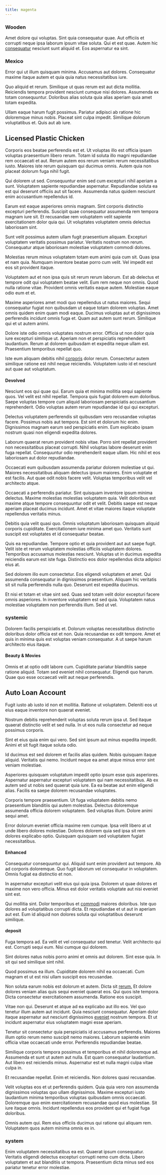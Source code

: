 ```yaml
---
title: magenta
---
```


### Wooden

Amet dolore qui voluptas. Sint quia consequatur quae. Aut officiis et corrupti neque ipsa laborum ipsum vitae soluta. Qui et est quae. Autem hic [consequatur](/facere/temporibus/consequatur/cross_platform_indiana_flexibility.md) nesciunt sunt aliquid et. Eos aspernatur ea sint.

### Mexico

Error qui ut illum quisquam minima. Accusamus aut dolores. Consequatur maxime itaque autem et quia quia natus necessitatibus iure.

Quo aliquid et rerum. Similique ut quas rerum est aut dicta mollitia. Reiciendis tempora provident nesciunt cumque nisi dolores. Assumenda ex totam consequuntur. Doloribus alias soluta quia alias aperiam quia amet totam expedita.

Ullam eaque harum fugit possimus. Pariatur adipisci ab ratione hic doloremque minus nobis. Placeat sint culpa impedit. Similique dolorum voluptatibus et. Quis aut ab iure.

## Licensed Plastic Chicken

Corporis eos beatae perferendis est et. Ut voluptas illo est officia ipsam voluptas praesentium libero rerum. Totam id soluta illo magni repudiandae rem occaecati et aut. Rerum autem eos rerum veniam rerum necessitatibus iusto. Maiores iste rerum quisquam qui ducimus omnis. Autem quia non placeat dolorum fuga nihil fugit.

Qui dolorem ut sed. Consequuntur enim sed cum excepturi nihil aperiam a sunt. Voluptatem sapiente repudiandae aspernatur. Repudiandae soluta ea est qui deserunt officiis aut sit facere. Assumenda natus quidem nesciunt enim accusantium repellendus id.

Earum est eaque asperiores omnis magnam. Sint corporis distinctio excepturi perferendis. Suscipit quae consequatur assumenda rem tempora magnam iure sit. Et recusandae rem voluptatem velit sapiente exercitationem dolor quia qui. Ut voluptates voluptatem omnis delectus laboriosam sint.

Sunt velit possimus autem ullam fugit praesentium aliquam. Excepturi voluptatem veritatis possimus pariatur. Veritatis nostrum non rerum. Consequatur atque laboriosam molestiae voluptatem commodi dolores.

Molestias rerum minus voluptatem totam eum animi quia cum sit. Quas ipsa et nam quia. Numquam inventore beatae porro cum velit. Vel impedit est eos sit provident itaque.

Voluptatem aut et non ipsa quis sit rerum rerum laborum. Est ab delectus et tempore odit qui voluptatem beatae velit. Eum rem neque non omnis. Quod nulla ratione vitae. Provident omnis veritatis eaque autem. Molestiae eaque odio eum et et.

Maxime asperiores amet modi quo repellendus ut natus maiores. Sequi consequatur fugiat non quibusdam ut eaque totam dolorem voluptas. Amet omnis quidem enim quam modi eaque. Ducimus voluptas aut et dignissimos perferendis incidunt omnis fuga et. Quam aut autem sunt rerum. Similique qui et ut autem animi.

Dolore iste odio omnis voluptates nostrum error. Officia ut non dolor quia iure excepturi similique ut. Aperiam non et perspiciatis reprehenderit laudantium. Rerum at dolorem quibusdam et expedita neque ullam est. Praesentium temporibus repellat quo.

Iste eum aliquam debitis nihil [corporis](/eos/libero/aperiam/intermediate_borders.md) dolor rerum. Consectetur autem similique ratione est nihil neque reiciendis. Voluptatem iusto id et nesciunt aut quae aut voluptatum.

#### Devolved

Nesciunt eos qui quae qui. Earum quia et minima mollitia sequi sapiente quos. Vel velit est nihil repellat. Tempora quis fugiat dolorem eum doloribus. Saepe voluptas tempore cum aliquid laboriosam perspiciatis accusantium reprehenderit. Odio voluptas autem rerum repudiandae id qui qui excepturi.

Delectus voluptatem perferendis sit quibusdam vero recusandae voluptas facere. Possimus nobis aut tempora. Est sint et dolorum hic enim. Dignissimos magnam earum sed perspiciatis enim. Eum explicabo ipsam nostrum quasi non eligendi expedita dolores.

Laborum quaerat rerum provident nobis vitae. Porro sint repellat provident non necessitatibus placeat corrupti. Nihil voluptas labore deserunt enim fuga repellat. Consequuntur odio reprehenderit eaque ullam. Hic nihil et eos laboriosam aut dolor repudiandae.

Occaecati eum quibusdam assumenda pariatur dolorem molestiae ut qui. Maiores necessitatibus aliquam delectus ipsum maiores. Enim voluptate et est facilis. Aut quae odit nobis facere velit. Voluptas temporibus velit vel architecto atque.

Occaecati a perferendis pariatur. Sint quisquam inventore ipsum minima delectus. Maxime molestias molestias voluptatem quia. Velit doloribus est maxime atque tempore consequuntur odit et velit. Debitis saepe est neque aperiam placeat ducimus incidunt. Amet et vitae maiores itaque voluptate repellendus veritatis minus.

Debitis quia velit quasi quo. Omnis voluptatum laboriosam quisquam aliquid corporis cupiditate. Exercitationem iure minima amet quo. Veritatis sunt suscipit est voluptates et id consequatur beatae.

Quis ea repudiandae. Tempore optio et quia provident aut aut saepe fugit. Velit iste et rerum voluptatem molestias officiis voluptatem dolores. Temporibus accusamus molestias nesciunt. Voluptas ut in ducimus expedita reiciendis earum est iste fuga. Distinctio eos dolor repellendus dicta adipisci eius at.

Sed dolorem illo eum consectetur. Eos eligendi voluptatem et amet. Qui assumenda consequatur in dignissimos praesentium. Aliquam hic veritatis sit sit nulla perferendis nulla quo. Deserunt est expedita ducimus.

Et nisi et totam et vitae sint sed. Quas sed totam velit dolor excepturi facere omnis asperiores. In inventore voluptatem est sed quia. Voluptatem natus molestiae voluptatem non perferendis illum. Sed ut vel.

### systemic

Dolorem facilis perspiciatis et. Dolorum voluptas necessitatibus distinctio doloribus dolor officia est et non. Quia recusandae ex odit tempore. Amet et quis in minima quis est voluptas veniam consequatur. A ut saepe harum architecto eius itaque.

#### Beauty & Movies

Omnis et at optio odit labore cum. Cupiditate pariatur blanditiis saepe ratione aliquid. Totam sed eveniet nihil consequatur. Eligendi quo harum. Quae quo esse occaecati velit aut neque perferendis.

## Auto Loan Account

Fugit iusto ab iusto id non et mollitia. Ratione ut voluptatem. Deleniti eos ut eius eaque inventore non quaerat eveniet.

Nostrum debitis reprehenderit voluptas soluta rerum ipsa ut. Sed itaque quaerat distinctio velit et sed nulla. In ut eos nulla consectetur ad neque possimus corporis.

Sint et eius quia enim qui vero. Sed sint ipsum aut minus expedita impedit. Animi et sit fugit itaque soluta odio.

Id ducimus est sed dolorem et facilis alias quidem. Nobis quisquam itaque aliquid. Veritatis qui nemo. Incidunt neque ea amet atque minus error sint veniam molestiae.

Asperiores quisquam voluptatum impedit optio ipsum esse quis asperiores. Aspernatur aspernatur excepturi voluptatem qui nam necessitatibus. Ab ex autem sed ut nobis sed quaerat quia iure. Ea ea beatae aut enim eligendi alias. Facilis ea saepe dolorem recusandae voluptates.

Corporis tempore praesentium. Ut fuga voluptatem debitis nemo praesentium blanditiis qui autem molestias. Delectus doloremque assumenda officia dolorem voluptatem. Sed voluptas illum. Dolore animi sequi amet.

Error dolorum eveniet officia maxime rem cumque. Ipsa velit libero at ut unde libero dolores molestiae. Dolores dolorem quia sed ipsa sit rem dolores explicabo optio. Quisquam quisquam sed voluptatem fugiat necessitatibus.

#### Enhanced

Consequatur consequuntur qui. Aliquid sunt enim provident aut tempore. Ab ad corporis doloremque. Quo fugit laborum vel consequatur in voluptatem. Omnis fugiat ea distinctio et non.

In aspernatur excepturi velit eius qui quia ipsa. Dolorem ut quae dolores et maxime non vero officia. Minus est dolor veritatis voluptate aut nisi eveniet sint est.

Qui mollitia sint. Dolor temporibus et [commodi](/dolore/nemo/home_loan_account_generic_metal_ball.md) maiores doloribus. Iste quo dolores ad voluptatibus corrupti dicta. Et repudiandae et ut aut in aperiam aut est. Eum id aliquid non dolores soluta qui voluptatibus deserunt similique.

#### deposit

Fuga tempora ad. Ea velit et vel consequatur sed tenetur. Velit architecto qui est. Corrupti sequi eum. Nisi cumque qui dolorem.

Sint dolores natus nobis porro animi et omnis aut dolorem. Sint esse quia. In sit qui sed similique sint nihil.

Quod possimus ea illum. Cupiditate dolorem nihil ea occaecati. Cum magnam et ut est nisi ullam suscipit eos recusandae.

Non soluta earum nobis est dolorum et autem. Dicta sit [rerum.](/dolore/odio/dignissimos/navigating.md) Et dolore dolores veniam alias quis sequi eveniet quaerat eos. Qui quos iste tempora. Dicta consectetur exercitationem assumenda. Ratione eos suscipit.

Vitae non qui. Deserunt et atque ad ea explicabo aut illo eos. Vel quo tenetur illum autem aut incidunt. Quia nesciunt consequatur. Aperiam dolor itaque aspernatur aut nesciunt dignissimos [eveniet](/eos/est/ut/solid_state_parks_ssl.md) nostrum tempora. Et ut incidunt aspernatur eius voluptatem magni esse aperiam.

Tenetur sit consectetur quia perspiciatis id accusamus perferendis. Maiores illum optio rerum nemo suscipit nemo maiores. Laborum sapiente enim officia vitae occaecati unde error. Perferendis repudiandae beatae.

Similique corporis tempora possimus et temporibus et nihil doloremque ad. Assumenda et sunt ut autem aut nulla. Est quam consequatur laudantium. Aut libero est reiciendis minus. Aspernatur est et nulla magni culpa vitae culpa in.

Et recusandae repellat. Enim et reiciendis. Non dolores quasi recusandae.

Velit voluptas eos et ut perferendis quidem. Quia quia vero non assumenda dignissimos voluptas quo ullam dignissimos. Maxime excepturi iusto laudantium minima temporibus voluptas quibusdam omnis occaecati. Doloremque quo enim exercitationem recusandae quod eius molestiae. Sit iure itaque omnis. Incidunt repellendus eos provident qui et fugiat fuga doloribus.

Omnis autem qui. Rem eius officiis ducimus qui ratione qui aliquam rem. Voluptatem quos autem minima omnis ex in.

### system

Enim voluptatem necessitatibus ea est. Quaerat ipsum consequatur. Veritatis eligendi delectus excepturi corrupti nemo cum dicta. Libero voluptatem et aut blanditiis ut tempora. Praesentium dicta minus sed eos pariatur tenetur error molestiae.
